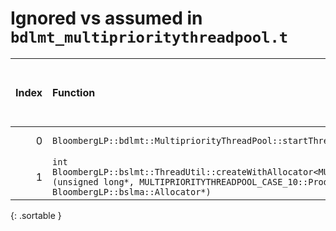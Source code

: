 # Ignored vs assumed in `bdlmt_multiprioritythreadpool.t`

<script src="../sorttable.js"></script>
|   Index | Function                                                                                                                                                                                                           |   Difference in number of lines |   Function size difference in bytes | Disassembly                                                             |   Number of lines in assumed build | Number of bytes in assumed build   |   Number of lines in ignored build | Number of bytes in ignored build   |
|--------:|:-------------------------------------------------------------------------------------------------------------------------------------------------------------------------------------------------------------------|--------------------------------:|------------------------------------:|:------------------------------------------------------------------------|-----------------------------------:|:-----------------------------------|-----------------------------------:|:-----------------------------------|
|       0 | `BloombergLP::bdlmt::MultipriorityThreadPool::startThreads()`                                                                                                                                                      |                              -2 |                                   0 | [Assumed](0.assume.s.txt), [Ignored](0.none.s.txt), [Diff](0.diff.html) |                                784 | 4,251,328                          |                                784 | 4,251,360                          |
|       1 | `int BloombergLP::bslmt::ThreadUtil::createWithAllocator<MULTIPRIORITYTHREADPOOL_CASE_10::ProducerThread>(unsigned long*, MULTIPRIORITYTHREADPOOL_CASE_10::ProducerThread const&, BloombergLP::bslma::Allocator*)` |                              -8 |                                 -32 | [Assumed](1.assume.s.txt), [Ignored](1.none.s.txt), [Diff](1.diff.html) |                                368 | 4,246,160                          |                                400 | 4,246,160                          |
{: .sortable }
